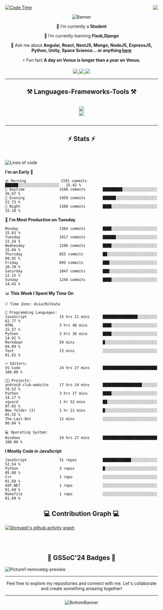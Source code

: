 <div>
 
<img align="right" src="https://visitor-badge.laobi.icu/badge?page_id=shreyash3087.shreyash3087" />

 [![Code Time](https://wakatime.com/badge/user/cd5f70df-e644-46f4-a03b-e1ce78615131.svg)](https://wakatime.com/@cd5f70df-e644-46f4-a03b-e1ce78615131)
 
</div>


<div align="center">
 
![Banner](https://github.com/user-attachments/assets/fe33d289-b057-4d85-ad76-3103802aa9e1)

</div>


<div align="center">
 
 🔭 I’m currently a **Student** 
 
 🌱 I’m currently learning **Flask,Django**

💬 Ask me about **Angular, React, NextJS, Mongo, NodeJS, ExpressJS, Python, Unity, Space Science... or anything [here](https://github.com/shreyash3087/shreyash3087/issues)**

⚡ Fun fact **A day on Venus is longer than a year on Venus.**

</div>
 
<div align="center"> 
  <a href="mailto:shreyash3087@gmail.com">
    <img src="https://img.shields.io/badge/Gmail-333333?style=for-the-badge&logo=gmail&logoColor=red" />
  </a>
  <a href="https://www.linkedin.com/in/shreyash-srivastava-1a1161280" target="_blank">
    <img src="https://img.shields.io/badge/LinkedIn-0077B5?style=for-the-badge&logo=linkedin&logoColor=white" target="_blank" />
  </a>
  <a href="https://github.com/shreyash3087" target="_blank">
     <img src="https://img.shields.io/badge/Github-FF5722?style=for-the-badge&logo=github&logoColor=white" target="_blank" />
  </a>
</div>
<hr/>
 
<h2 align="center">⚒️ Languages-Frameworks-Tools ⚒️</h2>
<br/>
<div align="center">
    <img src="https://skillicons.dev/icons?i=react,bootstrap,html,css,vscode,github,figma,cpp,vercel,netlify" /><br>
    <img src="https://skillicons.dev/icons?i=tailwind,git,nodejs,python,javascript,typescript,express,firebase,mongodb,nextjs,unity,azure,blender" /><br>
</div>

<br/>
<hr/>

<h2 align="center">⚡ Stats ⚡</h2>

<br>
<div>
 
 
<!--START_SECTION:waka-->
![Lines of code](https://img.shields.io/badge/From%20Hello%20World%20I%27ve%20Written-5.2%20million%20lines%20of%20code-blue)

**I'm an Early 🐤** 

```text
🌞 Morning                2191 commits        ██████░░░░░░░░░░░░░░░░░░░   25.42 % 
🌆 Daytime                3160 commits        █████████░░░░░░░░░░░░░░░░   36.67 % 
🌃 Evening                1959 commits        ██████░░░░░░░░░░░░░░░░░░░   22.73 % 
🌙 Night                  1308 commits        ████░░░░░░░░░░░░░░░░░░░░░   15.18 % 
```
📅 **I'm Most Productive on Tuesday** 

```text
Monday                   1364 commits        ████░░░░░░░░░░░░░░░░░░░░░   15.83 % 
Tuesday                  1917 commits        ██████░░░░░░░░░░░░░░░░░░░   22.24 % 
Wednesday                1296 commits        ████░░░░░░░░░░░░░░░░░░░░░   15.04 % 
Thursday                 855 commits         ██░░░░░░░░░░░░░░░░░░░░░░░   09.92 % 
Friday                   895 commits         ███░░░░░░░░░░░░░░░░░░░░░░   10.39 % 
Saturday                 1047 commits        ███░░░░░░░░░░░░░░░░░░░░░░   12.15 % 
Sunday                   1244 commits        ████░░░░░░░░░░░░░░░░░░░░░   14.43 % 
```


📊 **This Week I Spent My Time On** 

```text
🕑︎ Time Zone: Asia/Kolkata

💬 Programming Languages: 
JavaScript               15 hrs 21 mins      ████████████████░░░░░░░░░   62.77 % 
HTML                     3 hrs 48 mins       ████░░░░░░░░░░░░░░░░░░░░░   15.57 % 
Python                   3 hrs 38 mins       ████░░░░░░░░░░░░░░░░░░░░░   14.92 % 
Markdown                 59 mins             █░░░░░░░░░░░░░░░░░░░░░░░░   04.09 % 
Text                     23 mins             ░░░░░░░░░░░░░░░░░░░░░░░░░   01.62 % 

🔥 Editors: 
VS Code                  24 hrs 27 mins      █████████████████████████   100.00 % 

🐱‍💻 Projects: 
android-club-website     17 hrs 14 mins      ██████████████████░░░░░░░   70.52 % 
Python                   3 hrs 27 mins       ████░░░░░░░░░░░░░░░░░░░░░   14.17 % 
vguard                   1 hr 52 mins        ██░░░░░░░░░░░░░░░░░░░░░░░   07.65 % 
New folder (2)           1 hr 21 mins        █░░░░░░░░░░░░░░░░░░░░░░░░   05.55 % 
The-Last-Bot             12 mins             ░░░░░░░░░░░░░░░░░░░░░░░░░   00.84 % 

💻 Operating System: 
Windows                  24 hrs 27 mins      █████████████████████████   100.00 % 
```

**I Mostly Code in JavaScript** 

```text
JavaScript               31 repos            █████████████░░░░░░░░░░░░   52.54 % 
Python                   3 repos             █░░░░░░░░░░░░░░░░░░░░░░░░   05.08 % 
C++                      1 repo              ░░░░░░░░░░░░░░░░░░░░░░░░░   01.69 % 
ASP.NET                  1 repo              ░░░░░░░░░░░░░░░░░░░░░░░░░   01.69 % 
Makefile                 1 repo              ░░░░░░░░░░░░░░░░░░░░░░░░░   01.69 % 
```




<!--END_SECTION:waka-->

</div>

<div>
  <div align="center" ><h2 align="center">💻 Contribution Graph 💻</h2></div>
 
  [![Shreyash's github activity graph](https://github-readme-activity-graph.vercel.app/graph?username=shreyash3087&hide_border=true&theme=github)](https://github.com/ashutosh00710/github-readme-activity-graph)
 
</div>

<br/><br/>

<h2 align="center">🔰 GSSoC'24 Badges 🔰</h2>

![Picture1-removebg-preview](https://github.com/user-attachments/assets/4ece96a5-043a-44df-b51b-40738d3603ff)

<div align="center"> 
  <hr/>
  Feel free to explore my repositories and connect with me. Let's collaborate and create something amazing together!
  <hr/>
</div>

<div align="center">
 
![BottomBanner](https://github.com/user-attachments/assets/7afe064f-9b9f-401d-bec1-35c8625bb3dc)

</div>

